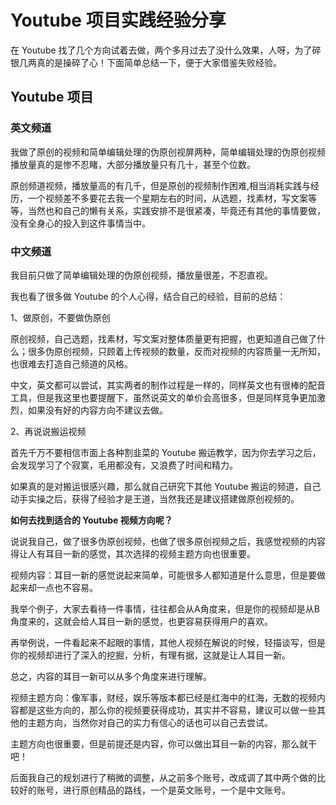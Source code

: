 # Youtube 项目实践经验分享

在 Youtube 找了几个方向试着去做，两个多月过去了没什么效果，人呀，为了碎银几两真的是操碎了心！下面简单总结一下，便于大家借鉴失败经验。

## Youtube 项目

### 英文频道

我做了原创的视频和简单编辑处理的伪原创视屏两种，简单编辑处理的伪原创视频播放量真的是惨不忍睹，大部分播放量只有几十，甚至个位数。

原创频道视频，播放量高的有几千，但是原创的视频制作困难,相当消耗实践与经历，一个视频差不多要花去我一个星期左右的时间，从选题，找素材，写文案等等，当然也和自己的懒有关系，实践安排不是很紧凑，毕竟还有其他的事情要做，没有全身心的投入到这件事情当中。

### 中文频道

我目前只做了简单编辑处理的伪原创视频，播放量很差，不忍直视。

我也看了很多做 Youtube 的个人心得，结合自己的经验，目前的总结：

1、做原创，不要做伪原创

原创视频，自己选题，找素材，写文案对整体质量更有把握，也更知道自己做了什么；很多伪原创视频，只顾着上传视频的数量，反而对视频的内容质量一无所知，也很难去打造自己频道的风格。

中文，英文都可以尝试，其实两者的制作过程是一样的，同样英文也有很棒的配音工具，但是我这里也要提醒下，虽然说英文的单价会高很多，但是同样竞争更加激烈，如果没有好的内容方向不建议去做。

2、再说说搬运视频

首先千万不要相信市面上各种割韭菜的 Youtube 搬运教学，因为你去学习之后，会发现学习了个寂寞，毛用都没有，又浪费了时间和精力。    

如果真的是对搬运很感兴趣，那么就自己研究下其他 Youtube 搬运的频道，自己动手实操之后，获得了经验才是王道，当然我还是建议搭建做原创视频的。

**如何去找到适合的 Youtube 视频方向呢？**

说说我自己，做了很多伪原创视频，也做了很多原创视频之后，我感觉视频的内容得让人有耳目一新的感觉，其次选择的视频主题方向也很重要。

视频内容：耳目一新的感觉说起来简单，可能很多人都知道是什么意思，但是要做起来却一点也不容易。

我举个例子，大家去看待一件事情，往往都会从A角度来，但是你的视频却是从B角度来的，这就会给人耳目一新的感觉，也更容易获得用户的喜欢。

再举例说，一件看起来不起眼的事情，其他人视频在解说的时候，轻描谈写，但是你的视频却进行了深入的挖掘，分析，有理有据，这就是让人耳目一新。

总之，内容的耳目一新可以从多个角度来进行理解。

视频主题方向：像军事，财经，娱乐等版本都已经是红海中的红海，无数的视频内容都是这些方向的，那么你的视频要获得成功，其实并不容易，建议可以做一些其他的主题方向，当然你对自己的实力有信心的话也可以自己去尝试。

主题方向也很重要，但是前提还是内容，你可以做出耳目一新的内容，那么就干吧！

后面我自己的规划进行了稍微的调整，从之前多个账号，改成调了其中两个做的比较好的账号，进行原创精品的路线，一个是英文账号，一个是中文账号。